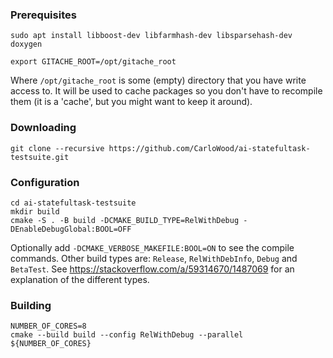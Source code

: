 ### Prerequisites ###

    sudo apt install libboost-dev libfarmhash-dev libsparsehash-dev doxygen

    export GITACHE_ROOT=/opt/gitache_root

Where `/opt/gitache_root` is some (empty) directory that you
have write access to. It will be used to cache packages so you
don't have to recompile them (it is a 'cache', but you might
want to keep it around).

### Downloading ###

    git clone --recursive https://github.com/CarloWood/ai-statefultask-testsuite.git

### Configuration ###

    cd ai-statefultask-testsuite
    mkdir build
    cmake -S . -B build -DCMAKE_BUILD_TYPE=RelWithDebug -DEnableDebugGlobal:BOOL=OFF
    
Optionally add `-DCMAKE_VERBOSE_MAKEFILE:BOOL=ON` to see the compile commands.
Other build types are: `Release`, `RelWithDebInfo`, `Debug` and `BetaTest`.
See https://stackoverflow.com/a/59314670/1487069 for an explanation of the different
types.

### Building ###

    NUMBER_OF_CORES=8
    cmake --build build --config RelWithDebug --parallel ${NUMBER_OF_CORES}
